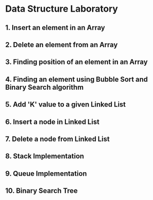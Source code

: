 # Data Structure Laboratory

## 1. Insert an element in an Array
## 2. Delete an element from an Array
## 3. Finding position of an element in an Array
## 4. Finding an element using Bubble Sort and Binary Search algorithm
## 5. Add 'K' value to a given Linked List
## 6. Insert a node in Linked List
## 7. Delete a node from Linked List
## 8. Stack Implementation
## 9. Queue Implementation
## 10. Binary Search Tree